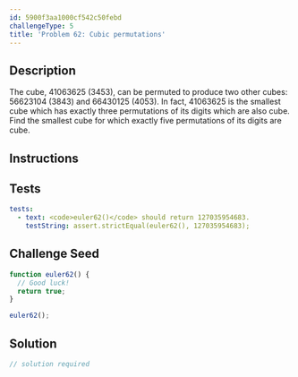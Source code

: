 ```yaml
---
id: 5900f3aa1000cf542c50febd
challengeType: 5
title: 'Problem 62: Cubic permutations'
---
```


## Description
<section id='description'>
The cube, 41063625 (3453), can be permuted to produce two other cubes: 56623104 (3843) and 66430125 (4053). In fact, 41063625 is the smallest cube which has exactly three permutations of its digits which are also cube.
Find the smallest cube for which exactly five permutations of its digits are cube.
</section>

## Instructions
<section id='instructions'>

</section>

## Tests
<section id='tests'>

```yml
tests:
  - text: <code>euler62()</code> should return 127035954683.
    testString: assert.strictEqual(euler62(), 127035954683);

```

</section>

## Challenge Seed
<section id='challengeSeed'>

<div id='js-seed'>

```js
function euler62() {
  // Good luck!
  return true;
}

euler62();
```

</div>



</section>

## Solution
<section id='solution'>

```js
// solution required
```

</section>
